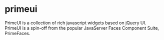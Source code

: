 primeui
=======

PrimeUI is a collection of rich javascript widgets based on jQuery UI. PrimeUI is a spin-off from the popular JavaServer Faces Component Suite, PrimeFaces.

